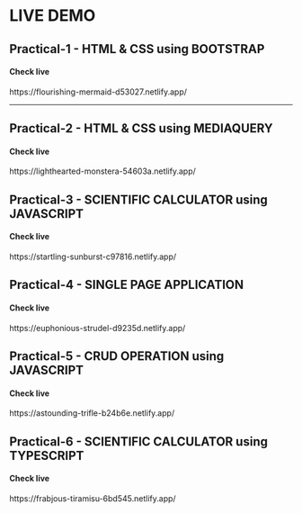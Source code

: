 # LIVE DEMO 


## Practical-1 - HTML & CSS using BOOTSTRAP

<h4>Check live</h4>
https://flourishing-mermaid-d53027.netlify.app/
<hr/>

## Practical-2 - HTML & CSS using MEDIAQUERY

<h4>Check live</h4>
https://lighthearted-monstera-54603a.netlify.app/

## Practical-3 - SCIENTIFIC CALCULATOR using JAVASCRIPT

<h4>Check live</h4>
https://startling-sunburst-c97816.netlify.app/

## Practical-4 - SINGLE PAGE APPLICATION

<h4>Check live</h4>
https://euphonious-strudel-d9235d.netlify.app/

## Practical-5 - CRUD OPERATION using JAVASCRIPT

<h4>Check live</h4>
https://astounding-trifle-b24b6e.netlify.app/

## Practical-6 - SCIENTIFIC CALCULATOR using TYPESCRIPT

<h4>Check live</h4>
https://frabjous-tiramisu-6bd545.netlify.app/

